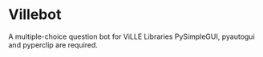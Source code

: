 # Villebot
A multiple-choice question bot for ViLLE
Libraries PySimpleGUI, pyautogui and pyperclip are required.

